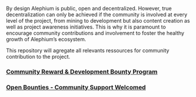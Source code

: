 By design Alephium is public, open and decentralized. However, true decentralization can only be achieved if the community is involved at every level of the project, from mining to development but also content creation as well as project awareness initiatives. This is why it is paramount to encourage community contributions and involvement to foster the healthy growth of Alephium’s ecosystem.

This repository will agregate all relevants ressources for community contribution to the project. 

### [Community Reward & Development Bounty Program](https://github.com/alephium/community/blob/master/Bounty&RewardProgram.md)

### [Open Bounties - Community Support Welcomed](https://github.com/alephium/community/blob/master/bounties.md)
